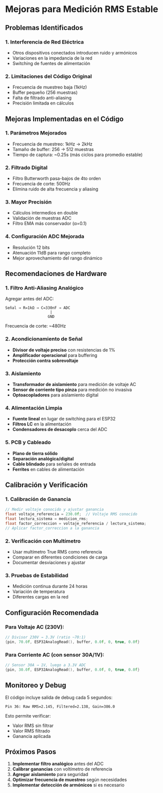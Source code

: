 # Mejoras para Medición RMS Estable

## Problemas Identificados

### 1. **Interferencia de Red Eléctrica**
- Otros dispositivos conectados introducen ruido y armónicos
- Variaciones en la impedancia de la red
- Switching de fuentes de alimentación

### 2. **Limitaciones del Código Original**
- Frecuencia de muestreo baja (1kHz)
- Buffer pequeño (256 muestras)
- Falta de filtrado anti-aliasing
- Precisión limitada en cálculos

## Mejoras Implementadas en el Código

### 1. **Parámetros Mejorados**
- Frecuencia de muestreo: 1kHz → 2kHz
- Tamaño de buffer: 256 → 512 muestras
- Tiempo de captura: ~0.25s (más ciclos para promedio estable)

### 2. **Filtrado Digital**
- Filtro Butterworth pasa-bajos de 4to orden
- Frecuencia de corte: 500Hz
- Elimina ruido de alta frecuencia y aliasing

### 3. **Mayor Precisión**
- Cálculos intermedios en double
- Validación de muestras ADC
- Filtro EMA más conservador (α=0.1)

### 4. **Configuración ADC Mejorada**
- Resolución 12 bits
- Atenuación 11dB para rango completo
- Mejor aprovechamiento del rango dinámico

## Recomendaciones de Hardware

### 1. **Filtro Anti-Aliasing Analógico**
Agregar antes del ADC:
```
Señal → R=1kΩ → C=330nF → ADC
                    |
                   GND
```
Frecuencia de corte: ~480Hz

### 2. **Acondicionamiento de Señal**
- **Divisor de voltaje preciso** con resistencias de 1%
- **Amplificador operacional** para buffering
- **Protección contra sobrevoltaje**

### 3. **Aislamiento**
- **Transformador de aislamiento** para medición de voltaje AC
- **Sensor de corriente tipo pinza** para medición no invasiva
- **Optoacopladores** para aislamiento digital

### 4. **Alimentación Limpia**
- **Fuente lineal** en lugar de switching para el ESP32
- **Filtros LC** en la alimentación
- **Condensadores de desacoplo** cerca del ADC

### 5. **PCB y Cableado**
- **Plano de tierra sólido**
- **Separación analógica/digital**
- **Cable blindado** para señales de entrada
- **Ferrites** en cables de alimentación

## Calibración y Verificación

### 1. **Calibración de Ganancia**
```cpp
// Medir voltaje conocido y ajustar ganancia
float voltaje_referencia = 230.0f;  // Voltaje RMS conocido
float lectura_sistema = medicion_rms;
float factor_correccion = voltaje_referencia / lectura_sistema;
// Aplicar factor_correccion a la ganancia
```

### 2. **Verificación con Multímetro**
- Usar multímetro True RMS como referencia
- Comparar en diferentes condiciones de carga
- Documentar desviaciones y ajustar

### 3. **Pruebas de Estabilidad**
- Medición continua durante 24 horas
- Variación de temperatura
- Diferentes cargas en la red

## Configuración Recomendada

### Para Voltaje AC (230V):
```cpp
// Divisor 230V → 3.3V (ratio ~70:1)
{pin, 70.0f, ESP32AnalogRead(), buffer, 0.0f, 0, true, 0.0f}
```

### Para Corriente AC (con sensor 30A/1V):
```cpp
// Sensor 30A → 1V, luego a 3.3V ADC
{pin, 30.0f, ESP32AnalogRead(), buffer, 0.0f, 0, true, 0.0f}
```

## Monitoreo y Debug

El código incluye salida de debug cada 5 segundos:
```
Pin 36: Raw RMS=2.145, Filtered=2.138, Gain=386.0
```

Esto permite verificar:
- Valor RMS sin filtrar
- Valor RMS filtrado
- Ganancia aplicada

## Próximos Pasos

1. **Implementar filtro analógico** antes del ADC
2. **Calibrar ganancias** con voltímetro de referencia
3. **Agregar aislamiento** para seguridad
4. **Optimizar frecuencia de muestreo** según necesidades
5. **Implementar detección de armónicos** si es necesario